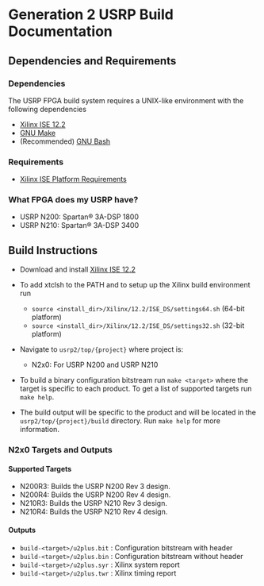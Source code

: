 # Generation 2 USRP Build Documentation

## Dependencies and Requirements

### Dependencies

The USRP FPGA build system requires a UNIX-like environment with the following dependencies

- [Xilinx ISE 12.2](http://www.xilinx.com/support/download/index.html/content/xilinx/en/downloadNav/design-tools/v12_2.html)
- [GNU Make](https://www.gnu.org/software/make/)
- (Recommended) [GNU Bash](https://www.gnu.org/software/bash/)

### Requirements

- [Xilinx ISE Platform Requirements](http://www.xilinx.com/support/documentation/sw_manuals/xilinx12_2/irn.pdf)

### What FPGA does my USRP have?

- USRP N200: Spartan&reg; 3A-DSP 1800
- USRP N210: Spartan&reg; 3A-DSP 3400

## Build Instructions

- Download and install [Xilinx ISE 12.2](http://www.xilinx.com/support/download/index.html/content/xilinx/en/downloadNav/design-tools/v12_2.html)

- To add xtclsh to the PATH and to setup up the Xilinx build environment run
  + `source <install_dir>/Xilinx/12.2/ISE_DS/settings64.sh` (64-bit platform)
  + `source <install_dir>/Xilinx/12.2/ISE_DS/settings32.sh` (32-bit platform)

- Navigate to `usrp2/top/{project}` where project is:
  + N2x0: For USRP N200 and USRP N210

- To build a binary configuration bitstream run `make <target>`
  where the target is specific to each product. To get a list of supported targets run
  `make help`.

- The build output will be specific to the product and will be located in the
  `usrp2/top/{project}/build` directory. Run `make help` for more information.

### N2x0 Targets and Outputs

#### Supported Targets
- N200R3:  Builds the USRP N200 Rev 3 design.
- N200R4:  Builds the USRP N200 Rev 4 design.
- N210R3:  Builds the USRP N210 Rev 3 design.
- N210R4:  Builds the USRP N210 Rev 4 design.

#### Outputs
- `build-<target>/u2plus.bit` : Configuration bitstream with header
- `build-<target>/u2plus.bin` : Configuration bitstream without header
- `build-<target>/u2plus.syr` : Xilinx system report
- `build-<target>/u2plus.twr` : Xilinx timing report


